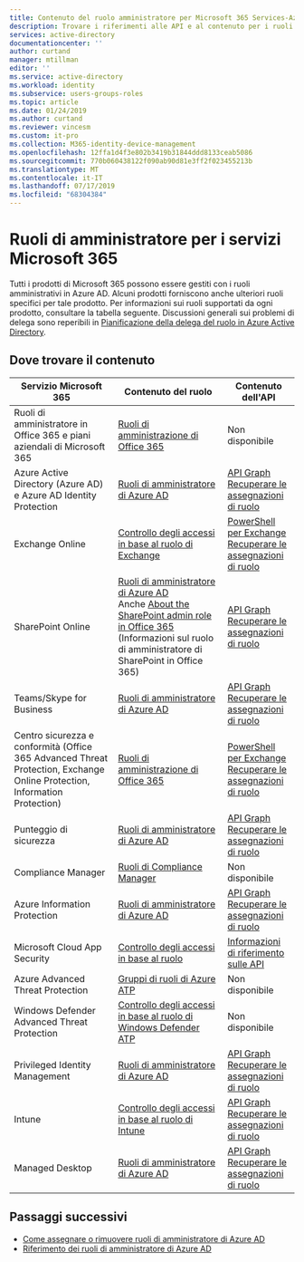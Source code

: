```yaml
---
title: Contenuto del ruolo amministratore per Microsoft 365 Services-Azure AD | Microsoft Docs
description: Trovare i riferimenti alle API e al contenuto per i ruoli di amministratore per i servizi Microsoft 365 in Azure Active Directory
services: active-directory
documentationcenter: ''
author: curtand
manager: mtillman
editor: ''
ms.service: active-directory
ms.workload: identity
ms.subservice: users-groups-roles
ms.topic: article
ms.date: 01/24/2019
ms.author: curtand
ms.reviewer: vincesm
ms.custom: it-pro
ms.collection: M365-identity-device-management
ms.openlocfilehash: 12ffa1d4f3e802b3419b31844ddd8133ceab5086
ms.sourcegitcommit: 770b060438122f090ab90d81e3ff2f023455213b
ms.translationtype: MT
ms.contentlocale: it-IT
ms.lasthandoff: 07/17/2019
ms.locfileid: "68304384"
---
```

# <a name="administrator-roles-for-microsoft-365-services"></a>Ruoli di amministratore per i servizi Microsoft 365

Tutti i prodotti di Microsoft 365 possono essere gestiti con i ruoli amministrativi in Azure AD. Alcuni prodotti forniscono anche ulteriori ruoli specifici per tale prodotto. Per informazioni sui ruoli supportati da ogni prodotto, consultare la tabella seguente. Discussioni generali sui problemi di delega sono reperibili in [Pianificazione della delega del ruolo in Azure Active Directory](roles-concept-delegation.md).

## <a name="where-to-find-content"></a>Dove trovare il contenuto

Servizio Microsoft 365 | Contenuto del ruolo | Contenuto dell'API
---------------------- | ------------------ | -----------------
Ruoli di amministratore in Office 365 e piani aziendali di Microsoft 365 | [Ruoli di amministrazione di Office 365](https://docs.microsoft.com/office365/admin/add-users/about-admin-roles?view=o365-worldwide) | Non disponibile
Azure Active Directory (Azure AD) e Azure AD Identity Protection| [Ruoli di amministratore di Azure AD](directory-assign-admin-roles.md) | [API Graph](https://docs.microsoft.com/graph/api/overview?view=graph-rest-1.0)<br>[Recuperare le assegnazioni di ruolo](https://docs.microsoft.com/graph/api/directoryrole-list?view=graph-rest-1.0)
Exchange Online| [Controllo degli accessi in base al ruolo di Exchange](https://docs.microsoft.com/exchange/understanding-role-based-access-control-exchange-2013-help) |  [PowerShell per Exchange](https://docs.microsoft.com/powershell/module/exchange/role-based-access-control/add-managementroleentry?view=exchange-ps)<br>[Recuperare le assegnazioni di ruolo](https://docs.microsoft.com/powershell/module/exchange/role-based-access-control/get-rolegroup?view=exchange-ps)
SharePoint Online | [Ruoli di amministratore di Azure AD](directory-assign-admin-roles.md)<br>Anche [About the SharePoint admin role in Office 365](https://docs.microsoft.com/sharepoint/sharepoint-admin-role) (Informazioni sul ruolo di amministratore di SharePoint in Office 365) | [API Graph](https://docs.microsoft.com/graph/api/overview?view=graph-rest-1.0)<br>[Recuperare le assegnazioni di ruolo](https://docs.microsoft.com/graph/api/directoryrole-list?view=graph-rest-1.0)
Teams/Skype for Business | [Ruoli di amministratore di Azure AD](directory-assign-admin-roles.md) | [API Graph](https://docs.microsoft.com/graph/api/overview?view=graph-rest-1.0)<br>[Recuperare le assegnazioni di ruolo](https://docs.microsoft.com/graph/api/directoryrole-list?view=graph-rest-1.0)
Centro sicurezza e conformità (Office 365 Advanced Threat Protection, Exchange Online Protection, Information Protection) | [Ruoli di amministrazione di Office 365](https://docs.microsoft.com/office365/SecurityCompliance/permissions-in-the-security-and-compliance-center) | [PowerShell per Exchange](https://docs.microsoft.com/powershell/module/exchange/role-based-access-control/add-managementroleentry?view=exchange-ps)<br>[Recuperare le assegnazioni di ruolo](https://docs.microsoft.com/powershell/module/exchange/role-based-access-control/get-rolegroup?view=exchange-ps)
Punteggio di sicurezza | [Ruoli di amministratore di Azure AD](directory-assign-admin-roles.md) | [API Graph](https://docs.microsoft.com/graph/api/overview?view=graph-rest-1.0)<br>[Recuperare le assegnazioni di ruolo](https://docs.microsoft.com/graph/api/directoryrole-list?view=graph-rest-1.0)
Compliance Manager | [Ruoli di Compliance Manager](https://docs.microsoft.com/office365/securitycompliance/meet-data-protection-and-regulatory-reqs-using-microsoft-cloud#permissions-and-role-based-access-control) | Non disponibile
Azure Information Protection | [Ruoli di amministratore di Azure AD](directory-assign-admin-roles.md) | [API Graph](https://docs.microsoft.com/graph/api/overview?view=graph-rest-1.0)<br>[Recuperare le assegnazioni di ruolo](https://docs.microsoft.com/graph/api/directoryrole-list?view=graph-rest-1.0)
Microsoft Cloud App Security | [Controllo degli accessi in base al ruolo](https://docs.microsoft.com/cloud-app-security/manage-admins) | [Informazioni di riferimento sulle API](https://docs.microsoft.com/cloud-app-security/api-tokens) 
Azure Advanced Threat Protection | [Gruppi di ruoli di Azure ATP](https://docs.microsoft.com/azure-advanced-threat-protection/atp-role-groups) | Non disponibile
Windows Defender Advanced Threat Protection | [Controllo degli accessi in base al ruolo di Windows Defender ATP](https://docs.microsoft.com/windows/security/threat-protection/windows-defender-atp/rbac-windows-defender-advanced-threat-protection) | Non disponibile
Privileged Identity Management | [Ruoli di amministratore di Azure AD](directory-assign-admin-roles.md) | [API Graph](https://docs.microsoft.com/graph/api/overview?view=graph-rest-1.0)<br>[Recuperare le assegnazioni di ruolo](https://docs.microsoft.com/graph/api/directoryrole-list?view=graph-rest-1.0)
Intune | [Controllo degli accessi in base al ruolo di Intune](https://docs.microsoft.com/intune/role-based-access-control) | [API Graph](https://docs.microsoft.com/graph/api/resources/intune-rbac-conceptual?view=graph-rest-beta)<br>[Recuperare le assegnazioni di ruolo](https://docs.microsoft.com/graph/api/intune-rbac-roledefinition-list?view=graph-rest-beta)
Managed Desktop | [Ruoli di amministratore di Azure AD](directory-assign-admin-roles.md) | [API Graph](https://docs.microsoft.com/graph/api/overview?view=graph-rest-1.0)<br>[Recuperare le assegnazioni di ruolo](https://docs.microsoft.com/graph/api/directoryrole-list?view=graph-rest-1.0)

## <a name="next-steps"></a>Passaggi successivi

* [Come assegnare o rimuovere ruoli di amministratore di Azure AD](directory-manage-roles-portal.md)
* [Riferimento dei ruoli di amministratore di Azure AD](directory-assign-admin-roles.md)

